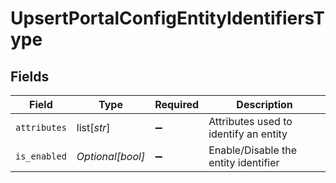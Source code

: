 # UpsertPortalConfigEntityIdentifiersType


## Fields

| Field                                 | Type                                  | Required                              | Description                           |
| ------------------------------------- | ------------------------------------- | ------------------------------------- | ------------------------------------- |
| `attributes`                          | list[*str*]                           | :heavy_minus_sign:                    | Attributes used to identify an entity |
| `is_enabled`                          | *Optional[bool]*                      | :heavy_minus_sign:                    | Enable/Disable the entity identifier  |